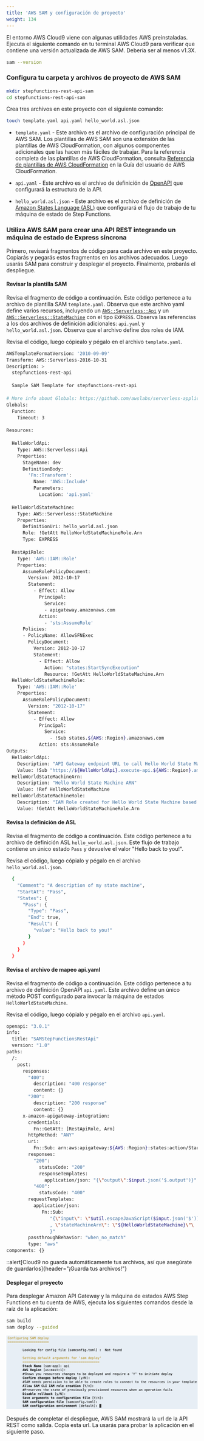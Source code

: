 ```yaml
---
title: 'AWS SAM y configuración de proyecto'
weight: 134
---
```


El entorno AWS Cloud9 viene con algunas utilidades AWS preinstaladas. Ejecuta el siguiente comando en tu terminal AWS Cloud9 para verificar que contiene una versión actualizada de AWS SAM. Debería ser al menos v1.3X.

```bash
sam --version
```

### Configura tu carpeta y archivos de proyecto de AWS SAM

```bash
mkdir stepfunctions-rest-api-sam
cd stepfunctions-rest-api-sam
```

Crea tres archivos en este proyecto con el siguiente comando:

```bash
touch template.yaml api.yaml hello_world.asl.json
```

- `template.yaml` - Este archivo es el archivo de configuración principal de AWS SAM. Los plantillas de AWS SAM son una extensión de las plantillas de AWS CloudFormation, con algunos componentes adicionales que las hacen más fáciles de trabajar. Para la referencia completa de las plantillas de AWS CloudFormation, consulta [Referencia de plantillas de AWS CloudFormation](https://docs.aws.amazon.com/AWSCloudFormation/latest/UserGuide/template-reference.html) en la Guía del usuario de AWS CloudFormation.

- `api.yaml` - Este archivo es el archivo de definición de [OpenAPI](https://github.com/OAI/OpenAPI-Specification/blob/main/versions/3.0.1.md) que configurará la estructura de la API.

- `hello_world.asl.json` - Este archivo es el archivo de definición de [Amazon States Language (ASL)](https://docs.aws.amazon.com/step-functions/latest/dg/concepts-amazon-states-language.html) que configurará el flujo de trabajo de tu máquina de estado de Step Functions.

### Utiliza AWS SAM para crear una API REST integrando un máquina de estado de Express síncrona

Primero, revisará fragmentos de código para cada archivo en este proyecto. Copiarás y pegarás estos fragmentos en los archivos adecuados. Luego usarás SAM para construir y desplegar el proyecto. Finalmente, probarás el despliegue.

#### Revisar la plantilla SAM

Revisa el fragmento de código a continuación. Este código pertenece a tu archivo de plantilla SAM `template.yaml`. Observa que este archivo yaml define varios recursos, incluyendo un [`AWS::Serverless::Api`](https://docs.aws.amazon.com/serverless-application-model/latest/developerguide/sam-resource-api.html) y un [`AWS::Serverless::StateMachine`](https://docs.aws.amazon.com/serverless-application-model/latest/developerguide/sam-resource-statemachine.html) con el tipo `EXPRESS`. Observa las referencias a los dos archivos de definición adicionales: `api.yaml` y `hello_world.asl.json`. Observa que el archivo define dos roles de IAM.

Revisa el código, luego cópiealo y pégalo en el archivo `template.yaml`.

```bash
AWSTemplateFormatVersion: '2010-09-09'
Transform: AWS::Serverless-2016-10-31
Description: >
  stepfunctions-rest-api

  Sample SAM Template for stepfunctions-rest-api

# More info about Globals: https://github.com/awslabs/serverless-application-model/blob/master/docs/globals.rst
Globals:
  Function:
    Timeout: 3

Resources:

  HelloWorldApi:
    Type: AWS::Serverless::Api
    Properties:
      StageName: dev
      DefinitionBody:
        'Fn::Transform':
          Name: 'AWS::Include'
          Parameters:
            Location: 'api.yaml'

  HelloWorldStateMachine:
    Type: AWS::Serverless::StateMachine
    Properties:
      DefinitionUri: hello_world.asl.json
      Role: !GetAtt HelloWorldStateMachineRole.Arn
      Type: EXPRESS

  RestApiRole:
    Type: 'AWS::IAM::Role'
    Properties:
      AssumeRolePolicyDocument:
        Version: 2012-10-17
        Statement:
          - Effect: Allow
            Principal:
              Service:
              - apigateway.amazonaws.com
            Action:
              - 'sts:AssumeRole'
      Policies:
      - PolicyName: AllowSFNExec
        PolicyDocument:
          Version: 2012-10-17
          Statement:
            - Effect: Allow
              Action: "states:StartSyncExecution"
              Resource: !GetAtt HelloWorldStateMachine.Arn
  HelloWorldStateMachineRole:
    Type: 'AWS::IAM::Role'
    Properties:
      AssumeRolePolicyDocument:
        Version: "2012-10-17"
        Statement:
          - Effect: Allow
            Principal:
              Service:
                - !Sub states.${AWS::Region}.amazonaws.com
            Action: sts:AssumeRole
Outputs:
  HelloWorldApi:
    Description: "API Gateway endpoint URL to call Hello World State Machine"
    Value: !Sub "https://${HelloWorldApi}.execute-api.${AWS::Region}.amazonaws.com/dev/"
  HelloWorldStateMachineArn:
    Description: "Hello World State Machine ARN"
    Value: !Ref HelloWorldStateMachine
  HelloWorldStateMachineRole:
    Description: "IAM Role created for Hello World State Machine based on the specified SAM Policy Templates"
    Value: !GetAtt HelloWorldStateMachineRole.Arn
```

#### Revisa la definición de ASL

Revisa el fragmento de código a continuación. Este código pertenece a tu archivo de definición ASL `hello_world.asl.json`. Este flujo de trabajo contiene un único estado `Pass` y devuelve el valor "Hello back to you!".

Revisa el código, luego cópialo y pégalo en el archivo `hello_world.asl.json`.

```bash
  {
    "Comment": "A description of my state machine",
    "StartAt": "Pass",
    "States": {
      "Pass": {
        "Type": "Pass",
        "End": true,
        "Result": {
          "value": "Hello back to you!"
        }
      }
    }
  }
```

#### Revisa el archivo de mapeo api.yaml

Revisa el fragmento de código a continuación. Este código pertenece a tu archivo de definición OpenAPI `api.yaml`. Este archivo define un único método POST configurado para invocar la máquina de estados `HelloWorldStateMachine`.

Revisa el código, luego cópialo y pégalo en el archivo `api.yaml`.

```bash
openapi: "3.0.1"
info:
  title: "SAMStepFunctionsRestApi"
  version: "1.0"
paths:
  /:
    post:
      responses:
        "400":
          description: "400 response"
          content: {}
        "200":
          description: "200 response"
          content: {}
      x-amazon-apigateway-integration:
        credentials:
          Fn::GetAtt: [RestApiRole, Arn]
        httpMethod: "ANY"
        uri:
          Fn::Sub: arn:aws:apigateway:${AWS::Region}:states:action/StartSyncExecution
        responses:
          "200":
            statusCode: "200"
            responseTemplates:
              application/json: "{\"output\":$input.json('$.output')}"
          "400":
            statusCode: "400"
        requestTemplates:
          application/json:
             Fn::Sub:
                "{\"input\": \"$util.escapeJavaScript($input.json('$'))\"\
                , \"stateMachineArn\": \"${HelloWorldStateMachine}\"\
                }"
        passthroughBehavior: "when_no_match"
        type: "aws"
components: {}
```

::alert[Cloud9 no guarda automáticamente tus archivos, así que asegúrate de guardarlos]{header="¡Guarda tus archivos!"}

#### Desplegar el proyecto

Para desplegar Amazon API Gateway y la máquina de estados AWS Step Functions en tu cuenta de AWS, ejecuta los siguientes comandos desde la raíz de la aplicación:

```bash
sam build
sam deploy --guided
```

![AWS SAM deploy](/static/img/module-11/sam-deploy.png)

Después de completar el despliegue, AWS SAM mostrará la url de la API REST como salida. Copia esta url. La usarás para probar la aplicación en el siguiente paso.
